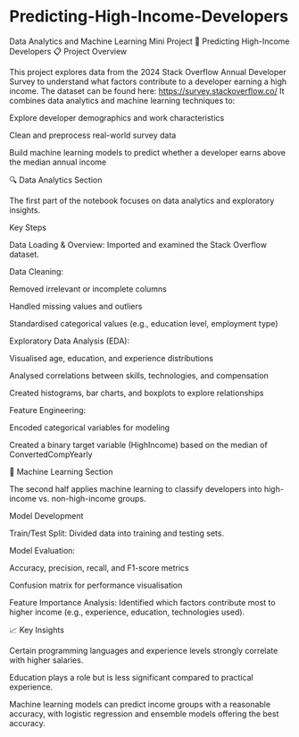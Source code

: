 # Predicting-High-Income-Developers
Data Analytics and Machine Learning Mini Project
🧠 Predicting High-Income Developers
📋 Project Overview

This project explores data from the 2024 Stack Overflow Annual Developer Survey to understand what factors contribute to a developer earning a high income.
The dataset can be found here: https://survey.stackoverflow.co/
It combines data analytics and machine learning techniques to:

Explore developer demographics and work characteristics

Clean and preprocess real-world survey data

Build machine learning models to predict whether a developer earns above the median annual income

🔍 Data Analytics Section

The first part of the notebook focuses on data analytics and exploratory insights.

Key Steps

Data Loading & Overview: Imported and examined the Stack Overflow dataset. 

Data Cleaning:

Removed irrelevant or incomplete columns

Handled missing values and outliers

Standardised categorical values (e.g., education level, employment type)

Exploratory Data Analysis (EDA):

Visualised age, education, and experience distributions

Analysed correlations between skills, technologies, and compensation

Created histograms, bar charts, and boxplots to explore relationships

Feature Engineering:

Encoded categorical variables for modeling

Created a binary target variable (HighIncome) based on the median of ConvertedCompYearly

🤖 Machine Learning Section

The second half applies machine learning to classify developers into high-income vs. non-high-income groups.

Model Development

Train/Test Split: Divided data into training and testing sets.

Model Evaluation:

Accuracy, precision, recall, and F1-score metrics

Confusion matrix for performance visualisation

Feature Importance Analysis: Identified which factors contribute most to higher income (e.g., experience, education, technologies used).


📈 Key Insights

Certain programming languages and experience levels strongly correlate with higher salaries.

Education plays a role but is less significant compared to practical experience.

Machine learning models can predict income groups with a reasonable accuracy, with logistic regression and ensemble models offering the best accuracy.
